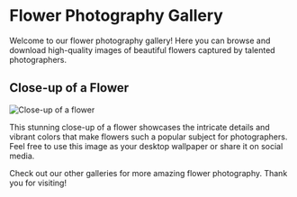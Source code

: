 <!--font:Poppins-->

# Flower Photography Gallery

Welcome to our flower photography gallery! Here you can browse and download high-quality images of beautiful flowers captured by talented photographers. 

## Close-up of a Flower

![Close-up of a flower](https://example.com/flower-closeup.jpg)

This stunning close-up of a flower showcases the intricate details and vibrant colors that make flowers such a popular subject for photographers. Feel free to use this image as your desktop wallpaper or share it on social media.

Check out our other galleries for more amazing flower photography. Thank you for visiting!

<!--

Write me markdown content of website with wallpaper:

"A close-up of a flower"

The header of the page should not be copy of the text but rather a real content of the website which is using this wallpaper.


---


# Flower Photography Gallery

Welcome to our flower photography gallery! Here you can browse and download high-quality images of beautiful flowers captured by talented photographers. 

## Close-up of a Flower

![Close-up of a flower](https://example.com/flower-closeup.jpg)

This stunning close-up of a flower showcases the intricate details and vibrant colors that make flowers such a popular subject for photographers. Feel free to use this image as your desktop wallpaper or share it on social media.

Check out our other galleries for more amazing flower photography. Thank you for visiting!


---


Write me a Google font which is best fitting for the website.

Pick from the list:
- Orbitron
- Inter
- Lobster
- Open Sans
- Alegreya
- Dancing Script
- Futura
- Exo 2
- IBM Plex Sans
- Barlow Condensed
- Poppins
- Roboto
- Great Vibes
- Raleway
- Playfair Display
- Lato
- Montserrat


Write just the font name nothing else.


---


Poppins

-->
